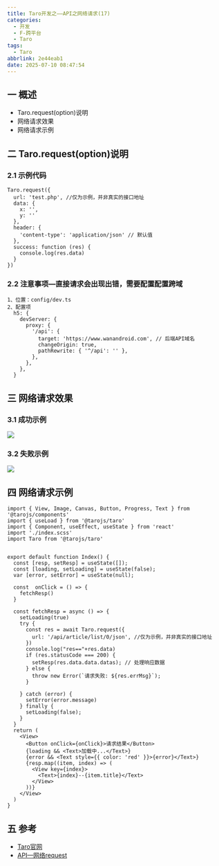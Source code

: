 ```yaml
---
title: Taro开发之——API之网络请求(17)
categories:
  - 开发
  - F-跨平台
  - Taro
tags:
  - Taro
abbrlink: 2e44eab1
date: 2025-07-10 08:47:54
---
```

## 一 概述

* Taro.request(option)说明
* 网络请求效果
* 网络请求示例

<!--more-->

## 二 Taro.request(option)说明

### 2.1 示例代码

```
Taro.request({
  url: 'test.php', //仅为示例，并非真实的接口地址
  data: {
    x: '',
    y: ''
  },
  header: {
    'content-type': 'application/json' // 默认值
  },
  success: function (res) {
    console.log(res.data)
  }
})
```

### 2.2 注意事项—直接请求会出现出错，需要配置配置跨域

```
1、位置：config/dev.ts
2、配置项
  h5: {
    devServer: {
      proxy: {
        '/api': {
          target: 'https://www.wanandroid.com', // 后端API域名
          changeOrigin: true,
          pathRewrite: { '^/api': '' },
        },
      },
    },
  }
```

## 三 网络请求效果

### 3.1 成功示例

![][1]

### 3.2 失败示例

![][2]

## 四 网络请求示例

```
import { View, Image, Canvas, Button, Progress, Text } from '@tarojs/components'
import { useLoad } from '@tarojs/taro'
import { Component, useEffect, useState } from 'react'
import './index.scss'
import Taro from '@tarojs/taro'


export default function Index() {
  const [resp, setResp] = useState([]);
  const [loading, setLoading] = useState(false);
  var [error, setError] = useState(null);

  const  onClick = () => {
    fetchResp()
  }

  const fetchResp = async () => {
    setLoading(true)
    try {
      const res = await Taro.request({
        url: '/api/article/list/0/json', //仅为示例，并非真实的接口地址
      })
      console.log("res=="+res.data)
      if (res.statusCode === 200) {
        setResp(res.data.data.datas); // 处理响应数据
      } else {
        throw new Error(`请求失败: ${res.errMsg}`);
      }

    } catch (error) {
      setError(error.message)
    } finally {
      setLoading(false);
    }
  }
  return (
    <View>
      <Button onClick={onClick}>请求结果</Button>
      {loading && <Text>加载中...</Text>}
      {error && <Text style={{ color: 'red' }}>{error}</Text>}
      {resp.map((item, index) => (
        <View key={index}>
          <Text>{index}--{item.title}</Text>
        </View>
      ))}
    </View>
  )
}
```

## 五 参考

* [Taro官网](https://docs.taro.zone/docs/)
* [API—网络request](https://docs.taro.zone/docs/apis/network/request/)



[1]:https://cdn.jsdelivr.net/gh/PGzxc/CDN/blog-taro/taro-17-api-http-suc-1.png
[2]:https://cdn.jsdelivr.net/gh/PGzxc/CDN/blog-taro/taro-17-api-http-fail-2.png